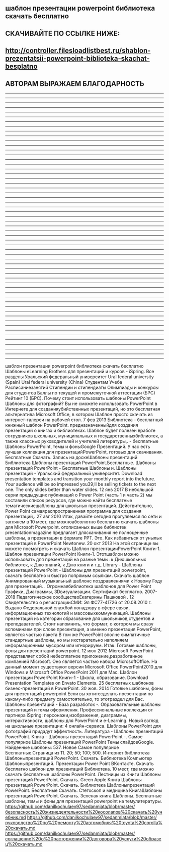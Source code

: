 шаблон презентации powerpoint библиотека скачать бесплатно
--------------------------------------------------
СКАЧИВАЙТЕ ПО ССЫЛКЕ НИЖЕ:
--------------------------------------------------
http://controller.filesloadlistbest.ru/shablon-prezentatsii-powerpoint-biblioteka-skachat-besplatno
--------------------------------------------------
АВТОРАМ ВЫРАЖАЕМ БЛАГОДАРНОСТЬ
--------------------------------------------------
--------------------------------------------------
--------------------------------------------------
--------------------------------------------------
--------------------------------------------------
--------------------------------------------------
--------------------------------------------------
--------------------------------------------------
--------------------------------------------------
--------------------------------------------------
--------------------------------------------------
--------------------------------------------------
--------------------------------------------------
--------------------------------------------------
--------------------------------------------------
--------------------------------------------------
--------------------------------------------------
--------------------------------------------------
--------------------------------------------------
--------------------------------------------------
--------------------------------------------------
--------------------------------------------------
--------------------------------------------------
--------------------------------------------------
--------------------------------------------------
--------------------------------------------------
--------------------------------------------------
--------------------------------------------------
--------------------------------------------------
--------------------------------------------------
--------------------------------------------------
--------------------------------------------------
--------------------------------------------------
--------------------------------------------------
--------------------------------------------------
--------------------------------------------------
--------------------------------------------------
--------------------------------------------------
--------------------------------------------------
--------------------------------------------------
--------------------------------------------------
--------------------------------------------------
--------------------------------------------------
--------------------------------------------------
--------------------------------------------------
--------------------------------------------------
--------------------------------------------------
--------------------------------------------------
--------------------------------------------------
--------------------------------------------------
--------------------------------------------------
--------------------------------------------------
--------------------------------------------------
--------------------------------------------------
--------------------------------------------------
--------------------------------------------------
--------------------------------------------------
--------------------------------------------------
шаблон презентации powerpoint библиотека скачать бесплатно Шаблоны eLearning Brothers для презентаций и курсов - iSpring. Все разделы Уральский федеральный университет  Ural federal university (Spain)  Ural federal university (China)  Студентам  Учеба  Расписаниезанятий  Стипендии и стипендиаты  Олимпиады и конкурсы для студентов Баллы по текущей и промежуточной аттестации (БРС)  Рейтинг 10 (БРС). Почему стоит использовать шаблоны PowerPoint Шаблоны для фотографий?  Вы не сможете использовать PowerPoint в Интернете для созданияубийственных презентаций, но это бесплатная альтернатива Microsoft Office, в котором  Шаблон просто скачать из интернет-галереи на рабочей стол. 7 фев 2013  Библиотека - бесплатный книжный шаблон PowerPoint. предназначенныйдля создания презентаций о книгах и библиотеках. Шаблон будет полезен вработе сотрудников школьных, муниципальных и государственныхбиблиотек, а также классных руководителей и учителей литературы,. - бесплатные Шаблоны PowerPoint, темы и фоныGoogle Презентаций. У нас есть лучшая коллекция для презентацийPowerPoint, готовых для скачивания.  Бесплатные Скачать. Запись на доскеШаблоны презентаций  Библиотека Шаблоны презентаций PowerPoint.Бесплатные. Шаблоны презентаций PowerPoint - Бесплатные Шаблоны и. Шаблоны презентаций - Уральский федеральный университет. Download presentation templates and transition your monthly report into thefuture. Your audience will be so impressed you39;ll be selling tickets to the next one. The only slides better than water slides. 12 янв 2017  В небольшой серии предыдущих публикаций о Power Point (часть 1 и часть 2) мы составили список ресурсов, где можно найти бесплатные тематическиешаблоны для школьных презентаций. Действительно, Power Point  самаяраспространенная программа для создания презентаций,. 27 авг 2010  Итак, давайте сегодня прогуляемся по сети и заглянем в 10 мест, где можноабсолютно бесплатно скачать шаблоны для Microsoft Powerpoint.  отописанных выше библиотек presentationmagazine предлагает дляскачивания не полноценные шаблоны, а презентации в формате PPT. Это. Как избавиться от унылых презентаций в PowerPoint  Newtonew. 20 окт 2013  На этой странице вы можете посмотреть и скачать Шаблон презентацииPowerPoint Книги-1.  Шаблон презентации PowerPoint Книги-1. Этотшаблон можно использовать для презентаций на разные темы: к Днюшкольных библиотек, к Дню знаний, к Дню книги и т.д. Library - Шаблоны презентаций PowerPoint -
Шаблоны для презентаций powerpoint, скачать бесплатно и быстро попрямым ссылкам.  Cкачать шаблон Анимированный музыкальный шаблонс поздравлениями к Новому Году для презентаций.  . Огромнаябиблиотека шаблонов для Power Point Графики, Диаграммы, 3Dвизуализации. Сертификат  бесплатно. 2007-2018 Педагогическое сообществоЕкатерины Пашковой  . 12 Свидетельство о регистрацииСМИ: Эл ФС77-41726 от 20.08.2010 г. Выдано Федеральной службой понадзору в сфере связи, информационных технологий и массовыхкоммуникаций. Шаблоны презентаций из категории образование для школьников,студентов и преподавателей. Стоит напомнить, что формат, о котором мы сразу вспоминаем при слове презентация, а именно презентация PowerPoint, является частью пакета В том же PowerPoint вполне симпатичные стандартные шаблоны, но мы ихстарательно наполняем информационным мусором или игнорируем. Итак. Готовые шаблоны, фоны для презентаций powerpoint. 12 июн 2012  Microsoft PowerPoint представляет собой небесплатное приложение,разработанное компанией Microsoft. Оно является частью набора MicrosoftOffice. На данный момент существуют версии Microsoft Office PowerPoint2010 для Windows и Microsoft Office PowerPoint 2011 для Mac. Шаблон презентации PowerPoint Книги-1 - Школа, образование. Download Presentation Templates on Envato Elements. 25 бесплатных шаблонов бизнес-презентаций в PowerPoint. 30 жов. 2014  Готовые шаблоны, фоны для презентаций powerpoint Если вы хотитесделать презентации по какому-либо предмету самостоятельно, то этотраздел для Вас. Шаблоны презентаций - База разработок  -. Образовательные шаблоны презентаций и темы оформления. Профессиональные коллекции от партнера iSpring: персонажи,изображения, диаграммы, интерактивности, шаблоны для PowerPoint и e-Learning.
Новый взгляд на школьные презентации: 4 онлайн-сервиса. Шаблоны PowerPoint для фотографий придадут эффектность. Литература - Шаблоны презентаций PowerPoint. Книга - Шаблоны презентаций PowerPoint -. Самое популярное Шаблоны презентаций PowerPoint  Темы слайдовGoogle. Найденные шаблоны: 537. Новое Самое популярное Бесплатные.Страница из 11. 20; 50; 100; 500. Интернет библиотека Шаблоныпрезентаций PowerPoint. Скачать. Библиотека  Компьютер Шаблоныпрезентаций. Презентации Power Point  ВКонтакте. Скачать бесплатно шаблон для презентаций Библиотека. 10 мест, где можно скачать бесплатные шаблоны PowerPoint. Лестницы из Книги Шаблоны презентаций PowerPoint. Скачать. Green Apple Книга Шаблоны презентаций PowerPoint. Скачать. Библиотека Шаблоныпрезентаций PowerPoint. Бесплатные Скачать. Стетоскоп и медицина КнигаШаблоны презентаций PowerPoint. Скачать. Зеленая книга Шаблоны. Бесплатные шаблоны, темы и фоны для презентаций powerpoint на темулитературы.
https://github.com/danilkochulaev97/sedanmiata/blob/master/безопасность%20жизнедеятельности%20косолапов%20скачать%20учебник.md
https://github.com/danilkochulaev97/sedanmiata/blob/master/руководство%20по%20ремонту%20автомобиля%20toyota%20corolla%20скачать.md
https://github.com/danilkochulaev97/sedanmiata/blob/master/соглашение%20о%20расторжении%20договора%20услуги%20образец%20скачать.md